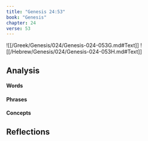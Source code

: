 ```yaml
---
title: "Genesis 24:53"
book: "Genesis"
chapter: 24
verse: 53
---
```

![[/Greek/Genesis/024/Genesis-024-053G.md#Text]]
![[/Hebrew/Genesis/024/Genesis-024-053H.md#Text]]

## Analysis

#### Words

#### Phrases

#### Concepts

## Reflections
